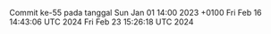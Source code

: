 Commit ke-55 pada tanggal Sun Jan 01 14:00 2023 +0100
Fri Feb 16 14:43:06 UTC 2024
Fri Feb 23 15:26:18 UTC 2024
